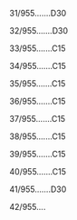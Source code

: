 31/955.......D30 


32/955.......D30 


33/955.......C15 


34/955.......C15 


35/955.......C15 


36/955.......C15 


37/955.......C15 


38/955.......C15 


39/955.......C15 


40/955.......C15 


41/955.......D30 


42/955.... 

